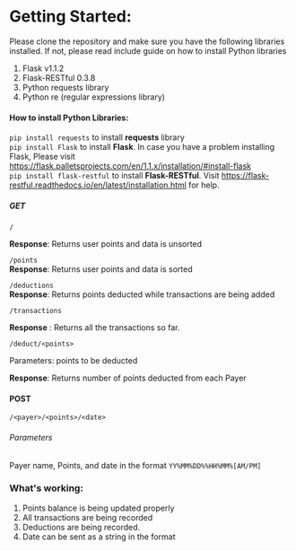 # Getting Started:




Please clone the repository and make sure you have the following libraries installed. If not, please read include guide on how to install Python libraries
1. Flask v1.1.2
2. Flask-RESTful 0.3.8
3. Python requests library
4. Python re (regular expressions library)

#### How to install Python Libraries:
`pip install requests` to install **requests** library<br>
`pip install Flask` to install **Flask**. In case you have a problem installing Flask, 
Please visit https://flask.palletsprojects.com/en/1.1.x/installation/#install-flask <br>
`pip install flask-restful` to install **Flask-RESTful**. Visit https://flask-restful.readthedocs.io/en/latest/installation.html for help.

##### GET

`/`

**Response**: Returns user points and data is unsorted

`/points` <br>
**Response**: Returns user points and data is sorted

`/deductions` <br>
**Response**: Returns points deducted while transactions are being added

`/transactions`<br>

**Response** : Returns all the transactions so far.

`/deduct/<points>` <br>

Parameters: points to be deducted

**Response**: Returns number of points deducted from each Payer

#### POST
`/<payer>/<points>/<date>`

###### Parameters
Payer name, Points, and date in the format
`YY%MM%DD%%HH%MM%[AM/PM]`

### **What's working:**
1. Points balance is being updated properly
2. All transactions are being recorded
3. Deductions are being recorded.
4. Date can be sent as a string in the format 
